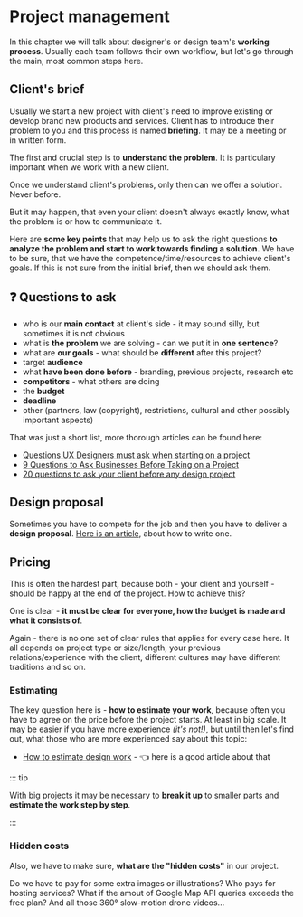 # Project management

In this chapter we will talk about designer's or design team's **working process**. Usually each team follows their own  workflow, but let's go through the main, most common steps here.

## Client's brief

Usually we start a new project with client's need to improve existing or develop brand new products and services. Client has to introduce their problem to you and this process is named **briefing**. It may be a meeting or in written form. 

The first and crucial step is to **understand the problem**. It is particulary important when we work with a new client. 

<div class="important">

Once we understand client's problems, only then can we offer a solution. Never before.

</div>

But it may happen, that even your client doesn't always exactly know, what the problem is or how to communicate it. 

Here are **some key points** that may help us to ask the right questions **to analyze the problem and start to work towards finding a solution.** We have to be sure, that we have the competence/time/resources to achieve client's goals. If this is not sure from the initial brief, then we should ask them.

## <span class="emojicon">❓</span> Questions to ask 

- who is our **main contact** at client's side - it may sound silly, but sometimes it is not obvious
- what is **the problem** we are solving - can we put it in **one sentence**?
- what are **our goals** - what should be **different** after this project?
- target **audience** 
- what **have been done before** - branding, previous projects, research etc
- **competitors** - what others are doing
- the **budget** 
- **deadline** 
- other (partners, law (copyright), restrictions, cultural and other possibly important aspects)

That was just a short list, more thorough articles can be found here:

- [Questions UX Designers must ask when starting on a project](https://uxdesign.cc/40-questions-ux-designers-must-ask-when-starting-on-a-project-or-meeting-a-client-for-the-first-7368b875bae)
- [9 Questions to Ask Businesses Before Taking on a Project](https://www.uxmatters.com/mt/archives/2021/03/9-questions-to-ask-businesses-before-taking-on-a-project.php)
- [20 questions to ask your client before any design project](https://99designs.com/blog/tips/questions-to-ask-your-client/)


## Design proposal

Sometimes you have to compete for the job and then you have to deliver a **design proposal**. [Here is an article](https://www.uxpin.com/studio/blog/how-ux-ui-designers-should-write-a-design-proposal/), about how to write one.




## Pricing

This is often the hardest part, because both - your client and yourself - should be happy at the end of the project. How to achieve this?


<div class="important">

One is clear - **it must be clear for everyone, how the budget is made and what it consists of**.

</div>

Again - there is no one set of clear rules that applies for every case here. It all depends on project type or size/length, your previous relations/experience with the client, different cultures may have different traditions and so on.

### Estimating

The key question here is - **how to estimate your work**, because often you have to agree on the price before the project starts. At least in big scale. It may be easier if you have more experience *(it's not!)*, but until then let's find out, what those who are more experienced say about this topic:

- [How to estimate design work](https://uxdesign.cc/how-to-estimate-ux-design-254524e37f2b) - 👈 here is a good article about that 

::: tip

With big projects it may be necessary to **break it up** to smaller parts and **estimate the work step by step**.

:::





### Hidden costs

Also, we have to make sure, **what are the "hidden costs"** in our project. 

Do we have to pay for some extra images or illustrations? Who pays for hosting services? What if the amout of Google Map API queries exceeds the free plan? And all those 360° slow-motion drone videos... 



